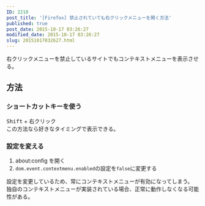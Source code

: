 ```yaml
---
ID: 2210
post_title: '[Firefox] 禁止されていても右クリックメニューを開く方法'
published: true
post_date: 2015-10-17 03:26:27
modified_date: 2015-10-17 03:26:27
slug: 20151017032627.html
---
```

<p>右クリックメニューを禁止しているサイトでもコンテキストメニューを表示させる。<br />
<!--more--></p>
<h2>方法</h2>
<h3>ショートカットキーを使う</h3>
<p><kbd>Shift</kbd> + 右クリック<br />
この方法なら好きなタイミングで表示できる。</p>
<h3>設定を変える</h3>
<ol>
<li>about:config を開く</li>
<li><code>dom.event.contextmenu.enabled</code>の設定を<code>false</code>に変更する</li>
</ol>
<p>設定を変更しているため、常にコンテキストメニューが有効になってしまう。<br />
独自のコンテキストメニューが実装されている場合、正常に動作しなくなる可能性がある。</p>